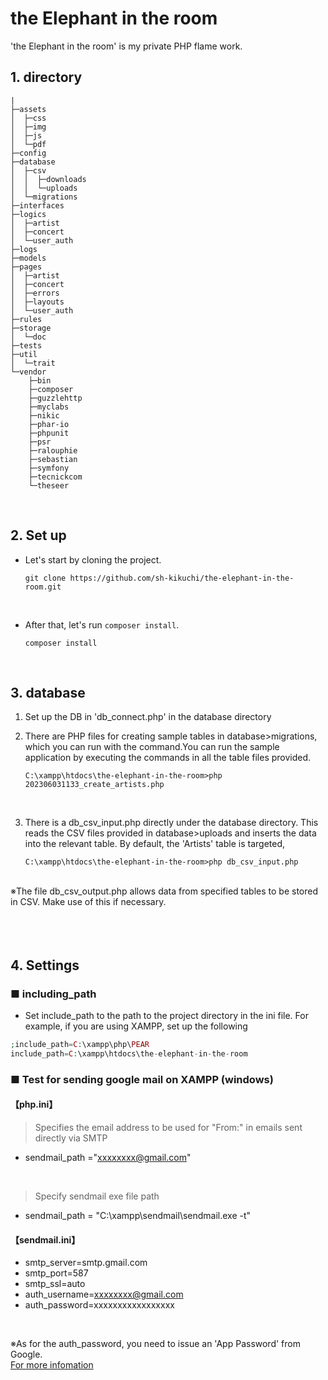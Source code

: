 # the Elephant in the room
'the Elephant in the room' is my private PHP flame work.

## 1. directory
```
|
├─assets
│  ├─css
│  ├─img
│  ├─js
│  └─pdf
├─config
├─database
│  ├─csv
│  │  ├─downloads
│  │  └─uploads
│  └─migrations
├─interfaces
├─logics
│  ├─artist
│  ├─concert
│  └─user_auth
├─logs
├─models
├─pages
│  ├─artist
│  ├─concert
│  ├─errors
│  ├─layouts
│  └─user_auth
├─rules
├─storage
│  └─doc
├─tests
├─util
│  └─trait
└─vendor
    ├─bin
    ├─composer
    ├─guzzlehttp
    ├─myclabs
    ├─nikic
    ├─phar-io
    ├─phpunit
    ├─psr
    ├─ralouphie
    ├─sebastian
    ├─symfony
    ├─tecnickcom
    └─theseer
```

<br>


## 2. Set up

- Let's start by cloning the project.
    ```
    git clone https://github.com/sh-kikuchi/the-elephant-in-the-room.git
    ```

<br>

- After that, let's run `composer install`.
    ```
    composer install
    ```

<br>

## 3. database
1. Set up the DB in 'db_connect.php' in the database directory 
2. There are PHP files for creating sample tables in database>migrations, which you can run with the command.You can run the sample application by executing the commands in all the table files provided.

    ```
    C:\xampp\htdocs\the-elephant-in-the-room>php 202306031133_create_artists.php
    ```
<br>

3. There is a db_csv_input.php directly under the database directory. This reads the CSV files provided in database>uploads and inserts the data into the relevant table. By default, the 'Artists' table is targeted,
    ```
    C:\xampp\htdocs\the-elephant-in-the-room>php db_csv_input.php
    ```
<br>
※The file db_csv_output.php allows data from specified tables to be stored in CSV. Make use of this if necessary.

<br>　

## 4. Settings

### ■ including_path
- Set include_path to the path to the project directory in the ini file.
For example, if you are using XAMPP, set up the following
```php
;include_path=C:\xampp\php\PEAR
include_path=C:\xampp\htdocs\the-elephant-in-the-room
```
 
### ■ Test for sending google mail on XAMPP (windows)

#### 【php.ini】
> Specifies the email address to be used for "From:" in emails sent directly via SMTP 
- sendmail_path ="xxxxxxxx@gmail.com"

<br>

>Specify sendmail exe file path
- sendmail_path = "C:\xampp\sendmail\sendmail.exe -t"

#### 【sendmail.ini】
- smtp_server=smtp.gmail.com
- smtp_port=587
- smtp_ssl=auto
- auth_username=xxxxxxxx@gmail.com
- auth_password=xxxxxxxxxxxxxxxxx

<br>

※As for the auth_password, you need to issue an 'App Password' from Google.
<br>[For more infomation](https://myaccount.google.com/signinoptions/two-step-verification)